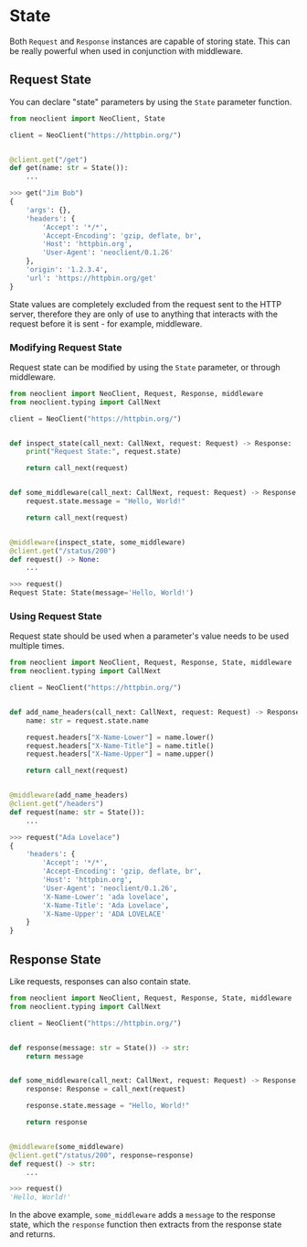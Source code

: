 # State
Both `Request` and `Response` instances are capable of storing state. This can be
really powerful when used in conjunction with middleware.

## Request State
You can declare "state" parameters by using the `State` parameter function.
```python
from neoclient import NeoClient, State

client = NeoClient("https://httpbin.org/")


@client.get("/get")
def get(name: str = State()):
    ...
```
```python
>>> get("Jim Bob")
{
    'args': {},
    'headers': {
        'Accept': '*/*',
        'Accept-Encoding': 'gzip, deflate, br',
        'Host': 'httpbin.org',
        'User-Agent': 'neoclient/0.1.26'
    },
    'origin': '1.2.3.4',
    'url': 'https://httpbin.org/get'
}
```
State values are completely excluded from the request sent to the HTTP server,
therefore they are only of use to anything that interacts with the request
before it is sent - for example, middleware.

### Modifying Request State
Request state can be modified by using the `State` parameter, or through middleware.
```python
from neoclient import NeoClient, Request, Response, middleware
from neoclient.typing import CallNext

client = NeoClient("https://httpbin.org/")


def inspect_state(call_next: CallNext, request: Request) -> Response:
    print("Request State:", request.state)

    return call_next(request)


def some_middleware(call_next: CallNext, request: Request) -> Response:
    request.state.message = "Hello, World!"

    return call_next(request)


@middleware(inspect_state, some_middleware)
@client.get("/status/200")
def request() -> None:
    ...
```
```python
>>> request()
Request State: State(message='Hello, World!')
```

### Using Request State
Request state should be used when a parameter's value needs to be used multiple
times.
```python
from neoclient import NeoClient, Request, Response, State, middleware
from neoclient.typing import CallNext

client = NeoClient("https://httpbin.org/")


def add_name_headers(call_next: CallNext, request: Request) -> Response:
    name: str = request.state.name

    request.headers["X-Name-Lower"] = name.lower()
    request.headers["X-Name-Title"] = name.title()
    request.headers["X-Name-Upper"] = name.upper()

    return call_next(request)


@middleware(add_name_headers)
@client.get("/headers")
def request(name: str = State()):
    ...
```
```python
>>> request("Ada Lovelace")
{
    'headers': {
        'Accept': '*/*',
        'Accept-Encoding': 'gzip, deflate, br',
        'Host': 'httpbin.org',
        'User-Agent': 'neoclient/0.1.26',
        'X-Name-Lower': 'ada lovelace',
        'X-Name-Title': 'Ada Lovelace',
        'X-Name-Upper': 'ADA LOVELACE'
    }
}
```

## Response State
Like requests, responses can also contain state.
```python
from neoclient import NeoClient, Request, Response, State, middleware
from neoclient.typing import CallNext

client = NeoClient("https://httpbin.org/")


def response(message: str = State()) -> str:
    return message


def some_middleware(call_next: CallNext, request: Request) -> Response:
    response: Response = call_next(request)

    response.state.message = "Hello, World!"

    return response


@middleware(some_middleware)
@client.get("/status/200", response=response)
def request() -> str:
    ...
```
```python
>>> request()
'Hello, World!'
```
In the above example, `some_middleware` adds a `message` to the response state,
which the `response` function then extracts from the response state and returns.